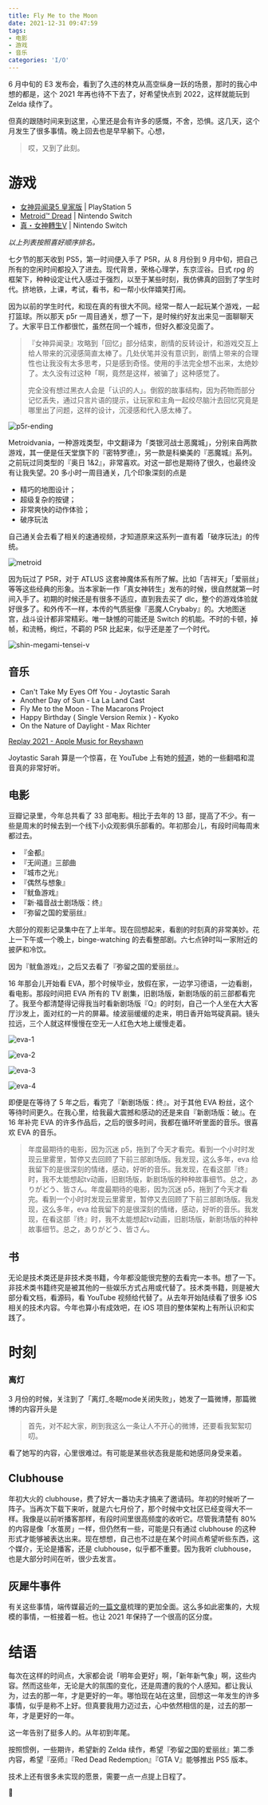```yaml
---
title: Fly Me to the Moon
date: 2021-12-31 09:47:59
tags:
- 电影
- 游戏
- 音乐
categories: 'I/O'
---
```


6 月中旬的 E3 发布会，看到了久违的林克从高空纵身一跃的场景，那时的我心中想的都是，这个 2021 年再也待不下去了，好希望快点到 2022，这样就能玩到 Zelda 续作了。

但真的跟随时间来到这里，心里还是会有许多的感慨，不舍，恐惧。这几天，这个月发生了很多事情。晚上回去也是早早躺下。心想，

> 哎，又到了此刻。

<!--more-->

# 游戏

- [女神异闻录5 皇家版](https://www.playstation.com/zh-hans-hk/games/persona-5-royal/) | PlayStation 5
- [Metroid™ Dread](https://www.nintendo.com/games/detail/metroid-dread-switch/) | Nintendo Switch
- [真・女神轉生V](http://asia.sega.com/megaten5/cht/) | Nintendo Switch

*以上列表按照喜好顺序排名。*

七夕节的那天收到 PS5，第一时间便入手了 P5R，从 8 月份到 9 月中旬，把自己所有的空闲时间都投入了进去。现代背景，荣格心理学，东京涩谷。日式 rpg 的框架下，种种设定让代入感过于强烈，以至于某些时刻，我仿佛真的回到了学生时代。挤地铁，上课，考试，看书，和一帮小伙伴嬉笑打闹。

因为以前的学生时代，和现在真的有很大不同。经常一帮人一起玩某个游戏，一起打篮球。所以那天 p5r 一周目通关，想了一下，是时候约好友出来见一面聊聊天了。大家平日工作都很忙，虽然在同一个城市，但好久都没见面了。

> 『女神异闻录』攻略到「回忆」部分结束，剧情的反转设计，和游戏交互上给人带来的沉浸感简直太棒了。几处伏笔并没有意识到，剧情上带来的合理性也让我没有太多思考，只是感到奇怪。使用的手法完全想不出来，太绝妙了。太久没有过这种「啊，竟然是这样，被骗了」这种感觉了。
>
> 完全没有想过黑衣人会是「认识的人」。倒叙的故事结构，因为药物而部分记忆丢失，通过只言片语的提示，让玩家和主角一起绞尽脑汁去回忆究竟是哪里出了问题，这样的设计，沉浸感和代入感太棒了。

![p5r-ending](/images/p5r-ending.png)

Metroidvania，一种游戏类型，中文翻译为「类银河战士恶魔城」，分别来自两款游戏，其一便是任天堂旗下的『密特罗德』，另一款是科樂美的『恶魔城』系列。之前玩过同类型的『奥日 1&2』，非常喜欢。对这一部也是期待了很久，也最终没有让我失望。20 多小时一周目通关，几个印象深刻的点是

- 精巧的地图设计；
- 超级复杂的按键；
- 非常爽快的动作体验；
- 破序玩法

自己通关会去看了相关的速通视频，才知道原来这系列一直有着「破序玩法」的传统。

![metroid](/images/metroid.png)

因为玩过了 P5R，对于 ATLUS 这套神魔体系有所了解。比如「吉祥天」「爱丽丝」等等这些经典的形象。当本家新一作「真女神转生」发布的时候，很自然就第一时间入手了。初期的时候还是有很多不适应，直到我去买了 dlc，整个的游戏体验就好很多了。和外传不一样，本传的气质挺像『恶魔人Crybaby』的。大地图迷宫，战斗设计都非常精彩。唯一缺憾的可能还是 Switch 的机能。不时的卡顿，掉帧，和流畅，绚烂，不羁的 P5R 比起来，似乎还是差了一个时代。

![shin-megami-tensei-v](/images/shin-megami-tensei-v.png)



## 音乐

- Can't Take My Eyes Off You - Joytastic Sarah
- Another Day of Sun - La La Land Cast
- Fly Me to the Moon - The Macarons Project
- Happy Birthday ( Single Version Remix ) - Kyoko
- On the Nature of Daylight - Max Richter

[Replay 2021 - Apple Music for Reyshawn](https://music.apple.com/us/playlist/replay-2021/pl.rp-6xxXTlPZDQL)

Joytastic Sarah 算是一个惊喜，在 YouTube 上有她的[频道](https://www.youtube.com/c/JoytasticSarahCovers)，她的一些翻唱和混音真的非常好听。

## 电影

豆瓣记录里，今年总共看了 33 部电影。相比于去年的 13 部，提高了不少。有一些是周末的时候去到一个线下小众观影俱乐部看的。年初那会儿，有段时间每周末都过去。

- 『金都』
- 『无间道』三部曲
- 『城市之光』
- 『偶然与想象』
- 『鱿鱼游戏』
- 『新·福音战士剧场版：终』
- 『弥留之国的爱丽丝』

大部分的观影记录集中在了上半年。现在回想起来，看剧的时刻真的非常美妙。花上一下午或一个晚上，binge-watching 的去看整部剧。六七点钟时叫一家附近的披萨和冷饮。

因为『鱿鱼游戏』，之后又去看了『弥留之国的爱丽丝』。

16 年那会儿开始看 EVA，那个时候毕业，放假在家，一边学习德语，一边看剧，看电影。那段时间把 EVA 所有的 TV 剧集，旧剧场版，新剧场版的前三部都看完了。我至今都清楚得记得我当时看新剧场版『Q』的时刻，自己一个人坐在大大客厅沙发上，面对红的一片的屏幕。绫波丽缓缓的走来，明日香开始骂碇真嗣。镜头拉远，三个人就这样慢慢在空无一人红色大地上缓慢走着。

![eva-1](/images/eva-1.png)

![eva-2](/images/eva-2.png)

![eva-3](/images/eva-3.png)

![eva-4](/images/eva-4.png)

即便是在等待了 5 年之后，看完了『新剧场版：终』。对于其他 EVA 粉丝，这个等待时间更久。在我心里，给我最大震撼和感动的还是来自『新剧场版：破』。在 16 年补完 EVA 的许多作品后，之后的很多时间，我都在循环听里面的音乐。很喜欢 EVA 的音乐。

> 年度最期待的电影，因为沉迷 p5，拖到了今天才看完。看到一个小时时发现云里雾里，暂停又去回顾了下前三部剧场版。我发现，这么多年，eva 给我留下的是很深刻的情绪，感动，好听的音乐。我发现，在看这部『终』时，我不太能想起tv动画，旧剧场版，新剧场版的种种故事细节。总之，ありがどう、皆さん。年度最期待的电影，因为沉迷 p5，拖到了今天才看完。看到一个小时时发现云里雾里，暂停又去回顾了下前三部剧场版。我发现，这么多年，eva 给我留下的是很深刻的情绪，感动，好听的音乐。我发现，在看这部『终』时，我不太能想起tv动画，旧剧场版，新剧场版的种种故事细节。总之，ありがどう、皆さん。

## 书

无论是技术类还是非技术类书籍，今年都没能很完整的去看完一本书。想了一下。非技术类书籍终究是被其他的一些娱乐方式占用或代替了。技术类书籍，则是被大部分看文档，看源码，看 YouTube 视频给代替了。从去年开始陆续看了很多 iOS 相关的技术内容。今年也算小有成效吧，在 iOS 项目的整体架构上有所认识和实践了。

# 时刻

### 离灯

3 月份的时候，关注到了「离灯_冬眠mode关闭失败」，她发了一篇微博，那篇微博的内容开头是

> 首先，对不起大家，刷到我这么一条让人不开心的微博，还要看我絮絮叨叨。

看了她写的内容，心里很难过。有可能是某些状态我是能和她感同身受来着。

## Clubhouse

年初大火的 clubhouse，费了好大一番功夫才搞来了邀请码。年初的时候听了一阵子。当再次下载下来听，就是六七月份了，那个时候中文社区已经变得大不一样。我像是以前听播客那样，有段时间里很高频度的收听它。尽管我清楚有 80% 的内容是像「水茧房」一样，但仍然有一些，可能是只有通过 clubhouse 的这种形式才能够被表达出来。现在想想，自己也不过是在某个时间点希望听些东西，这个媒介，无论是播客，还是 clubhouse，似乎都不重要。因为我听 clubhouse，也是大部分时间在听，很少去发言。

## 灰犀牛事件

有关这些事情，端传媒最近的[一篇文章](https://theinitium.com/article/20211229-mainland-comprehensive-supervision/)梳理的更加全面。这么多如此密集的，大规模的事情，一桩接着一桩。也让 2021 年保持了一个很高的区分度。

# 结语

每次在这样的时间点，大家都会说「明年会更好」啊，「新年新气象」啊，这些内容。然而这些年，无论是大的氛围的变化，还是周遭的我的个人感知。都让我认为，过去的那一年，才是更好的一年。哪怕现在站在这里，回想这一年发生的许多事情，似乎是称不上好。但真要我用力迈过去，心中依然相信的是，过去的那一年，才是更好的一年。

这一年告别了挺多人的。从年初到年尾。

按照惯例，一些期许，希望新的 Zelda 续作，希望『弥留之国的爱丽丝』第二季内容，希望『巫师』『Red Dead Redemption』『GTA V』能够推出 PS5 版本。

技术上还有很多未实现的愿景，需要一点一点提上日程了。

🌻

